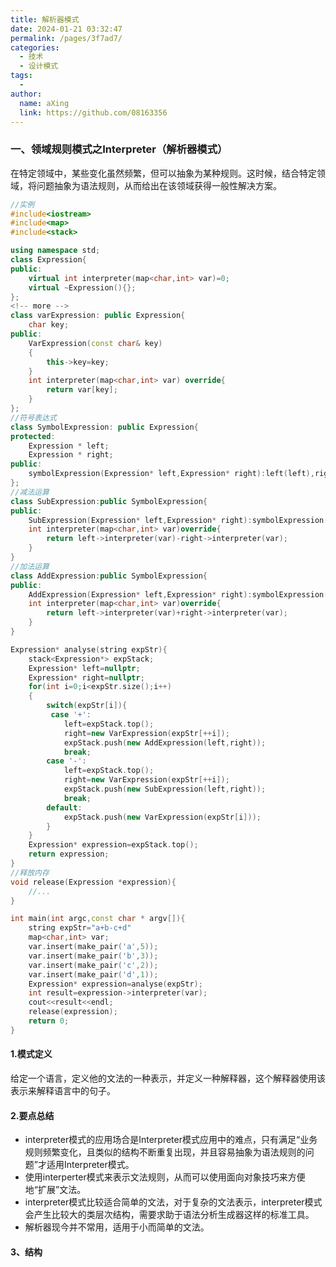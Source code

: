 ```yaml
---
title: 解析器模式
date: 2024-01-21 03:32:47
permalink: /pages/3f7ad7/
categories:
  - 技术
  - 设计模式
tags:
  - 
author: 
  name: aXing
  link: https://github.com/08163356
---
```

### 一、领域规则模式之Interpreter（解析器模式）

在特定领域中，某些变化虽然频繁，但可以抽象为某种规则。这时候，结合特定领域，将问题抽象为语法规则，从而给出在该领域获得一般性解决方案。

```C++
//实例
#include<iostream>
#include<map>
#include<stack>

using namespace std;
class Expression{
public:
    virtual int interpreter(map<char,int> var)=0;
    virtual ~Expression(){};
};
<!-- more -->
class varExpression: public Expression{
    char key;
public:
    VarExpression(const char& key)
    {
        this->key=key;
    }
    int interpreter(map<char,int> var) override{
        return var[key];
    }
};
//符号表达式
class SymbolExpression: public Expression{
protected:
    Expression * left;
    Expression * right;
public:
    symbolExpression(Expression* left,Expression* right):left(left),right(right){}
};
//减法运算
class SubExpression:public SymbolExpression{
public:
    SubExpression(Expression* left,Expression* right):symbolExpression(left,right){}
    int interpreter(map<char,int> var)override{
        return left->interpreter(var)-right->interpreter(var);
    }
}
//加法运算
class AddExpression:public SymbolExpression{
public:
    AddExpression(Expression* left,Expression* right):symbolExpression(left,right){}
    int interpreter(map<char,int> var)override{
        return left->interpreter(var)+right->interpreter(var);
    }
}

Expression* analyse(string expStr){
    stack<Expression*> expStack;
    Expression* left=nullptr;
    Expression* right=nullptr;
    for(int i=0;i<expStr.size();i++)
    {
        switch(expStr[i]){
         case '+':
        	left=expStack.top();
        	right=new VarExpression(expStr[++i]);
        	expStack.push(new AddExpression(left,right));
        	break;
        case '-':
        	left=expStack.top();
        	right=new VarExpression(expStr[++i]);
        	expStack.push(new SubExpression(left,right));
        	break;
        default:
        	expStack.push(new VarExpression(expStr[i]));
        }
    }
    Expression* expression=expStack.top();
    return expression;
}
//释放内存
void release(Expression *expression){
    //...
}

int main(int argc,const char * argv[]){
    string expStr="a+b-c+d"
    map<char,int> var;
    var.insert(make_pair('a',5));
    var.insert(make_pair('b',3));
    var.insert(make_pair('c',2));
    var.insert(make_pair('d',1));
    Expression* expression=analyse(expStr);
    int result=expression->interpreter(var);
    cout<<result<<endl;
    release(expression);
    return 0;
}
```

#### 1.模式定义

给定一个语言，定义他的文法的一种表示，并定义一种解释器，这个解释器使用该表示来解释语言中的句子。

#### 2.要点总结

- interpreter模式的应用场合是Interpreter模式应用中的难点，只有满足“业务规则频繁变化，且类似的结构不断重复出现，并且容易抽象为语法规则的问题”才适用Interpreter模式。
- 使用interperter模式来表示文法规则，从而可以使用面向对象技巧来方便地“扩展”文法。
- interpreter模式比较适合简单的文法，对于复杂的文法表示，interpreter模式会产生比较大的类层次结构，需要求助于语法分析生成器这样的标准工具。
- 解析器现今并不常用，适用于小而简单的文法。

#### 3、结构



